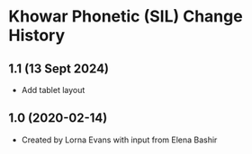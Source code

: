Khowar Phonetic (SIL) Change History
====================

1.1 (13 Sept 2024)
-----------------
* Add tablet layout

1.0 (2020-02-14)
----------------
* Created by Lorna Evans with input from Elena Bashir
